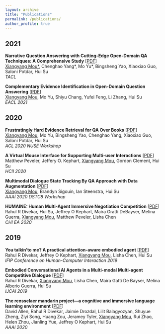 ```yaml
---
layout: archive
title: "Publications"
permalink: /publications/
author_profile: true
---
```


<!-- {% if author.googlescholar %}
  You can also find my articles on <u><a href="{{author.googlescholar}}">my Google Scholar profile</a>.</u>
{% endif %}

{% include base_path %}

{% for post in site.publications reversed %}
  {% include archive-single.html %}
{% endfor %} -->

## 2021 ## 

__Narrative Question Answering with Cutting-Edge Open-Domain QA Techniques: A Comprehensive Study__ [<a href='/files/bookqa_tacl.pdf'>PDF</a>] <br>
<u>Xiangyang Mou*</u>, Chenghao Yang*, Mo Yu*, Bingsheng Yao, Xiaoxiao Guo, Saloni Potdar, Hui Su<br>
_TACL_ <br>

__Complementary Evidence Identification in Open-Domain Question Answering__ [<a href='/files/complementary_eacl.pdf'>PDF</a>] <br>
<u>Xiangyang Mou</u>, Mo Yu, Shiyu Chang, Yufei Feng, Li Zhang, Hui Su <br>
_EACL 2021_ <br>



## 2020 ## 

__Frustratingly Hard Evidence Retrieval for QA Over Books__ [<a href='/files/bookqa_workshop.pdf'>PDF</a>] <br>
<u>Xiangyang Mou</u>, Mo Yu, Bingsheng Yao, Chenghao Yang, Xiaoxiao Guo, Saloni Potdar, Hui Su <br>
_ACL 2020 NUSE Workshop_ <br>

__A Virtual Mouse Interface for Supporting Multi-user Interactions__ [<a href='https://link-springer-com.libproxy.rpi.edu/chapter/10.1007/978-3-030-49062-1_33'>PDF</a>] <br>
Matthew Peveler, Jeffery O. Kephart, <u>Xiangyang Mou</u>, Gordon Clement, Hui Su <br>
_HCII 2020_ <br>

__Multimodal Dialogue State Tracking By QA Approach with Data Augmentation__ [<a href='/files/dstc8_workshop.pdf'>PDF</a>] <br>
<u>Xiangyang Mou</u>, Brandyn Sigouin, Ian Steenstra, Hui Su  <br>
_AAAI 2020 DSTC8 Workshop_ <br>


__HUMAINE: Human Multi-Agent Immersive Negotiation Competition__ [<a href='/files/rahul_humaine.pdf'>PDF</a>] <br>
Rahul R Divekar, Hui Su, Jeffrey O Kephart, Maira Gratti DeBayser, Melina Guerra, <u>Xiangyang Mou</u>, Matthew Peveler, Lisha Chen <br>
_CHI EA 2020_ <br>





## 2019 ## 

__You talkin’to me? A practical attention-aware embodied agent__ [<a href='/files/rahul_talking_to_me.pdf'>PDF</a>] <br>
Rahul R Divekar, Jeffrey O Kephart, <u>Xiangyang Mou</u>, Lisha Chen, Hui Su  <br>
_IFIP Conference on Human-Computer Interaction 2019_ <br>

__Embodied Conversational AI Agents in a Multi-modal Multi-agent Competitive Dialogue__ [<a href='/files/rahul_embodied_conv_ai_agent.pdf'>PDF</a>] <br>
Rahul R Divekar, <u>Xiangyang Mou</u>, Lisha Chen, Maira Gatti De Bayser, Melina Alberio Guerra, Hui Su  <br>
_IJCAI 2019_ <br>

__The rensselaer mandarin project—a cognitive and immersive language learning environment__ [<a href='/files/david_mp.pdf'>PDF</a>] <br>
David Allen, Rahul R Divekar, Jaimie Drozdal, Lilit Balagyozyan, Shuyue Zheng, Ziyi Song, Huang Zou, Jeramey Tyler, <u>Xiangyang Mou</u>, Rui Zhao, Helen Zhou, Jianling Yue, Jeffrey O Kephart, Hui Su  <br>
_AAAI 2020_ <br>


